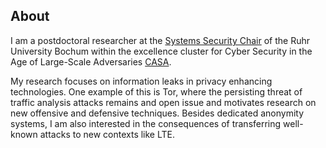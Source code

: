 

## About
I am a postdoctoral researcher at the [Systems Security Chair](https://www.syssec.ruhr-uni-bochum.de/chair/) of the Ruhr University Bochum within the excellence cluster for Cyber Security in the Age of Large-Scale Adversaries [CASA](https://casa.rub.de/en.html).  

My research focuses on information leaks in privacy enhancing technologies. One example of this is Tor, where the persisting threat of traffic analysis attacks remains and open issue and motivates research on new offensive and defensive techniques. Besides dedicated anonymity systems, I am also interested in the consequences of transferring well-known attacks to new contexts like LTE.
